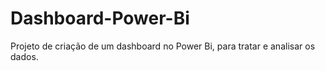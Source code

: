 # Dashboard-Power-Bi
Projeto de criação de um dashboard no Power Bi, para tratar e analisar os dados.
